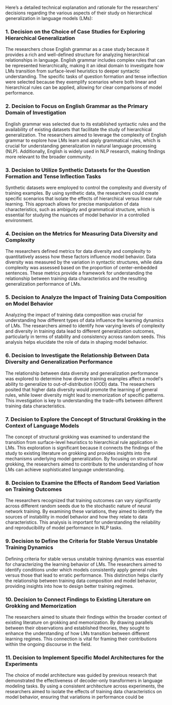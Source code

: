 Here’s a detailed technical explanation and rationale for the researchers' decisions regarding the various aspects of their study on hierarchical generalization in language models (LMs):

### 1. Decision on the Choice of Case Studies for Exploring Hierarchical Generalization
The researchers chose English grammar as a case study because it provides a rich and well-defined structure for analyzing hierarchical relationships in language. English grammar includes complex rules that can be represented hierarchically, making it an ideal domain to investigate how LMs transition from surface-level heuristics to deeper syntactic understanding. The specific tasks of question formation and tense inflection were selected because they exemplify scenarios where both linear and hierarchical rules can be applied, allowing for clear comparisons of model performance.

### 2. Decision to Focus on English Grammar as the Primary Domain of Investigation
English grammar was selected due to its established syntactic rules and the availability of existing datasets that facilitate the study of hierarchical generalization. The researchers aimed to leverage the complexity of English grammar to explore how LMs learn and apply grammatical rules, which is crucial for understanding generalization in natural language processing (NLP). Additionally, English is widely used in NLP research, making findings more relevant to the broader community.

### 3. Decision to Utilize Synthetic Datasets for the Question Formation and Tense Inflection Tasks
Synthetic datasets were employed to control the complexity and diversity of training examples. By using synthetic data, the researchers could create specific scenarios that isolate the effects of hierarchical versus linear rule learning. This approach allows for precise manipulation of data characteristics, such as ambiguity and grammatical structure, which is essential for studying the nuances of model behavior in a controlled environment.

### 4. Decision on the Metrics for Measuring Data Diversity and Complexity
The researchers defined metrics for data diversity and complexity to quantitatively assess how these factors influence model behavior. Data diversity was measured by the variation in syntactic structures, while data complexity was assessed based on the proportion of center-embedded sentences. These metrics provide a framework for understanding the relationship between training data characteristics and the resulting generalization performance of LMs.

### 5. Decision to Analyze the Impact of Training Data Composition on Model Behavior
Analyzing the impact of training data composition was crucial for understanding how different types of data influence the learning dynamics of LMs. The researchers aimed to identify how varying levels of complexity and diversity in training data lead to different generalization outcomes, particularly in terms of stability and consistency across random seeds. This analysis helps elucidate the role of data in shaping model behavior.

### 6. Decision to Investigate the Relationship Between Data Diversity and Generalization Performance
The relationship between data diversity and generalization performance was explored to determine how diverse training examples affect a model's ability to generalize to out-of-distribution (OOD) data. The researchers posited that higher data diversity would promote the learning of general rules, while lower diversity might lead to memorization of specific patterns. This investigation is key to understanding the trade-offs between different training data characteristics.

### 7. Decision to Explore the Concept of Structural Grokking in the Context of Language Models
The concept of structural grokking was examined to understand the transition from surface-level heuristics to hierarchical rule application in LMs. This exploration is significant because it connects the findings of the study to existing literature on grokking and provides insights into the mechanisms underlying model generalization. By focusing on structural grokking, the researchers aimed to contribute to the understanding of how LMs can achieve sophisticated language understanding.

### 8. Decision to Examine the Effects of Random Seed Variation on Training Outcomes
The researchers recognized that training outcomes can vary significantly across different random seeds due to the stochastic nature of neural network training. By examining these variations, they aimed to identify the sources of instability in model behavior and how they relate to data characteristics. This analysis is important for understanding the reliability and reproducibility of model performance in NLP tasks.

### 9. Decision to Define the Criteria for Stable Versus Unstable Training Dynamics
Defining criteria for stable versus unstable training dynamics was essential for characterizing the learning behavior of LMs. The researchers aimed to identify conditions under which models consistently apply general rules versus those that lead to erratic performance. This distinction helps clarify the relationship between training data composition and model behavior, providing insights into how to design better training regimes.

### 10. Decision to Connect Findings to Existing Literature on Grokking and Memorization
The researchers aimed to situate their findings within the broader context of existing literature on grokking and memorization. By drawing parallels between their observations and established theories, they sought to enhance the understanding of how LMs transition between different learning regimes. This connection is vital for framing their contributions within the ongoing discourse in the field.

### 11. Decision to Implement Specific Model Architectures for the Experiments
The choice of model architecture was guided by previous research that demonstrated the effectiveness of decoder-only transformers in language modeling tasks. By using a consistent architecture across experiments, the researchers aimed to isolate the effects of training data characteristics on model behavior, ensuring that variations in performance could be